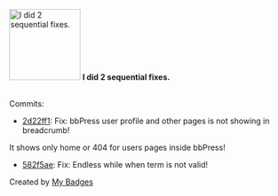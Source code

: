 <img src="https://github.com/my-badges/my-badges/blob/master/src/all-badges/fix-commit/fix-2.png?raw=true" alt="I did 2 sequential fixes." title="I did 2 sequential fixes." width="128">
<strong>I did 2 sequential fixes.</strong>
<br><br>

Commits:

- <a href="https://github.com/aliaghdam/breadcrumb-trail/commit/2d22ff16bfb1c5d4e3f9a6aadd449c70a7f561b5">2d22ff1</a>: Fix: bbPress user profile and other pages is not showing in breadcrumb!

It shows only home or 404 for users pages inside bbPress!
- <a href="https://github.com/aliaghdam/breadcrumb-trail/commit/582f5ae13a63ed1c483b6091b7bb998a3510b86f">582f5ae</a>: Fix: Endless while when term is not valid!


Created by <a href="https://github.com/my-badges/my-badges">My Badges</a>